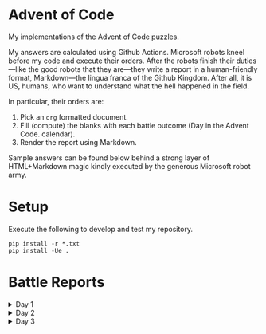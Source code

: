 

# Advent of Code

My implementations of the Advent of Code puzzles.

My answers are calculated using Github Actions. Microsoft robots kneel before my
code and execute their orders. After the robots finish their duties&#x2014;like the
good robots that they are&#x2014;they write a report in a human-friendly format,
Markdown&#x2014;the lingua franca of the Github Kingdom. After all, it is US, humans,
who want to understand what the hell happened in the field.

In particular, their orders are:

1.  Pick an `org` formatted document.
2.  Fill (compute) the blanks with each battle outcome (Day in the Advent Code.
    calendar).
3.  Render the report using Markdown.

Sample answers can be found below behind a strong layer of HTML+Markdown magic
kindly executed by the generous Microsoft robot army.


# Setup

Execute the following to develop and test my repository.

    pip install -r *.txt
    pip install -Ue .


# Battle Reports

<details>
<summary>Day 1</summary>

    python3 aoc/day_01.py

    Executing for sample=['0', '3', '2', '4']
    Depth increments: 2

</details>

<details>
<summary>Day 2</summary>

    python3 aoc/day_02.py

    Executing for instructions=['forward 2', 'down 3', 'up 2'] version='v1'
    Position and depth = (2, 1)
    Executing for instructions=['forward 2', 'down 3', 'up 2'] version='v2'
    Position and depth = (2, 0, 1)

</details>

<details>
<summary>Day 3</summary>

    exec 2>&1
    clojure src/day_03.clj
    :

    Opening data from data/03.txt
    Execution error (FileNotFoundException) at java.io.FileInputStream/open0 (FileInputStream.java:-2).
    data/03.txt (No such file or directory)
    
    Full report at:
    /tmp/clojure-5805642547431748840.edn

</details>

